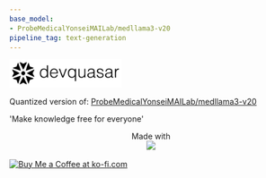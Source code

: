 ```yaml
---
base_model:
- ProbeMedicalYonseiMAILab/medllama3-v20
pipeline_tag: text-generation
---
```


[<img src="https://raw.githubusercontent.com/csabakecskemeti/devquasar/main/dq_logo_black-transparent.png" width="200"/>](https://devquasar.com)

Quantized version of: [ProbeMedicalYonseiMAILab/medllama3-v20](https://huggingface.co/ProbeMedicalYonseiMAILab/medllama3-v20)

'Make knowledge free for everyone'

<p align="center">
  Made with <br>
  <a href="https://www.civo.com/" target="_blank">
    <img src="https://www.civo.com/assets/public/brand-assets/civo-logo-colour-60cc1622dedf346f7afde1fff760523f731b0aac106a5465af98ff4073114b74.svg" width="100"/>
  </a>
</p>

<a href='https://ko-fi.com/L4L416YX7C' target='_blank'><img height='36' style='border:0px;height:36px;' src='https://storage.ko-fi.com/cdn/kofi6.png?v=6' border='0' alt='Buy Me a Coffee at ko-fi.com' /></a>
